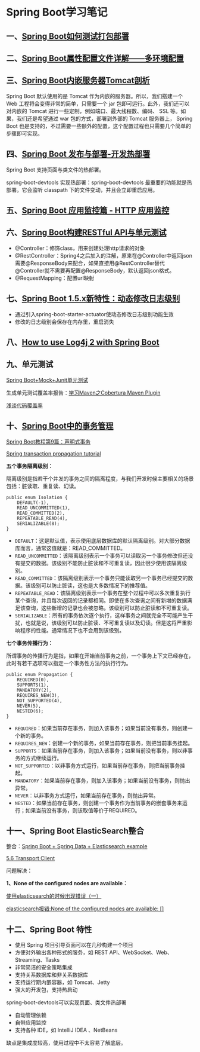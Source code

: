 # Spring Boot学习笔记

## 一、[Spring Boot如何测试打包部署](http://www.ityouknow.com/springboot/2017/05/09/springboot-deploy.html)

## 二、[Spring Boot属性配置文件详解——多环境配置](http://blog.didispace.com/springbootproperties/)

## 三、[Spring Boot内嵌服务器Tomcat剖析](http://blog.720ui.com/2016/springboot_05_server_tomcat/)

Spring Boot 默认使用的是 Tomcat 作为内嵌的服务器。所以，我们搭建一个 Web 工程将会变得非常的简单，只需要一个 jar 包即可运行。此外，我们还可以对内嵌的 Tomcat 进行一些定制，例如端口、最大线程数、编码、 SSL 等。如果，我们还是希望通过 war 包的方式，部署到外部的 Tomcat 服务器上， Spring Boot 也是支持的，不过需要一些额外的配置，这个配置过程也只需要几个简单的步骤即可实现。

## 四、[Spring Boot 发布与部署-开发热部署](http://blog.720ui.com/2017/springboot_08_deploy_autoload/)

Spring Boot 支持页面与类文件的热部署。

spring-boot-devtools 实现热部署：spring-boot-devtools 最重要的功能就是热部署。它会监听 classpath 下的文件变动，并且会立即重启应用。

## 五、[Spring Boot 应用监控篇 - HTTP 应用监控](http://blog.720ui.com/2017/springboot_09_actuator_http/)

## 六、[Spring Boot构建RESTful API与单元测试](http://blog.didispace.com/springbootrestfulapi/)

- @Controller：修饰class，用来创建处理http请求的对象
- @RestController：Spring4之后加入的注解，原来在@Controller中返回json需要@ResponseBody来配合，如果直接用@RestController替代@Controller就不需要再配置@ResponseBody，默认返回json格式。
- @RequestMapping：配置url映射

## 七、[Spring Boot 1.5.x新特性：动态修改日志级别](http://blog.didispace.com/spring-boot-1-5-x-feature-1/)

- 通过引入spring-boot-starter-actuator使动态修改日志级别功能生效
- 修改的日志级别会保存在内存里，重启消失

## 八、[How to use Log4j 2 with Spring Boot](https://www.callicoder.com/spring-boot-log4j-2-example/)

## 九、单元测试

[Spring Boot+Mock+Junit单元测试](https://dzone.com/articles/spring-boot-unit-testing-and-mocking-with-mockito)

生成单元测试覆盖率报告：[学习Maven之Cobertura Maven Plugin](http://www.cnblogs.com/qyf404/p/5040593.html)

[浅谈代码覆盖率](https://tech.youzan.com/code-coverage/)

## 十、[Spring Boot中的事务管理](http://blog.didispace.com/springboottransactional/)

[Spring Boot教程第9篇：声明式事务](http://www.fangzhipeng.com/2017/05/05/SpringBoot%E9%9D%9E%E5%AE%98%E6%96%B9%E6%95%99%E7%A8%8B-%E7%AC%AC%E4%B8%83%E7%AF%87-springboot%E5%BC%80%E5%90%AF%E5%A3%B0%E6%98%8E%E5%BC%8F%E4%BA%8B%E5%8A%A1/)

[Spring transaction propagation tutorial](http://www.byteslounge.com/tutorials/spring-transaction-propagation-tutorial)

**五个事务隔离级别：**

隔离级别是指若干个并发的事务之间的隔离程度，与我们开发时候主要相关的场景包括：脏读取、重复读、幻读。

```
public enum Isolation {
    DEFAULT(-1),
    READ_UNCOMMITTED(1),
    READ_COMMITTED(2),
    REPEATABLE_READ(4),
    SERIALIZABLE(8);
}
```

- `DEFAULT`：这是默认值，表示使用底层数据库的默认隔离级别。对大部分数据库而言，通常这值就是：READ_COMMITTED。
- `READ_UNCOMMITTED`：该隔离级别表示一个事务可以读取另一个事务修改但还没有提交的数据。该级别不能防止脏读和不可重复读，因此很少使用该隔离级别。
- `READ_COMMITTED`：该隔离级别表示一个事务只能读取另一个事务已经提交的数据。该级别可以防止脏读，这也是大多数情况下的推荐值。
- `REPEATABLE_READ`：该隔离级别表示一个事务在整个过程中可以多次重复执行某个查询，并且每次返回的记录都相同。即使在多次查询之间有新增的数据满足该查询，这些新增的记录也会被忽略。该级别可以防止脏读和不可重复读。
- `SERIALIZABLE`：所有的事务依次逐个执行，这样事务之间就完全不可能产生干扰，也就是说，该级别可以防止脏读、不可重复读以及幻读。但是这将严重影响程序的性能。通常情况下也不会用到该级别。

**七个事务传播行为：**

所谓事务的传播行为是指，如果在开始当前事务之前，一个事务上下文已经存在，此时有若干选项可以指定一个事务性方法的执行行为。

```
public enum Propagation {
    REQUIRED(0),
    SUPPORTS(1),
    MANDATORY(2),
    REQUIRES_NEW(3),
    NOT_SUPPORTED(4),
    NEVER(5),
    NESTED(6);
}
```

* `REQUIRED`：如果当前存在事务，则加入该事务；如果当前没有事务，则创建一个新的事务。
* `REQUIRES_NEW`：创建一个新的事务，如果当前存在事务，则把当前事务挂起。
* `SUPPORTS`：如果当前存在事务，则加入该事务；如果当前没有事务，则以非事务的方式继续运行。
* `NOT_SUPPORTED`：以非事务方式运行，如果当前存在事务，则把当前事务挂起。
* `MANDATORY`：如果当前存在事务，则加入该事务；如果当前没有事务，则抛出异常。
* `NEVER`：以非事务方式运行，如果当前存在事务，则抛出异常。
* `NESTED`：如果当前存在事务，则创建一个事务作为当前事务的嵌套事务来运行；如果当前没有事务，则该取值等价于REQUIRED。

## 十一、Spring Boot ElasticSearch整合

整合：[Spring Boot + Spring Data + Elasticsearch example](https://www.mkyong.com/spring-boot/spring-boot-spring-data-elasticsearch-example/)

[5.6 Transport Client](https://www.elastic.co/guide/en/elasticsearch/client/java-api/5.6/transport-client.html#transport-client)

问题解决：

**1、None of the configured nodes are available：**

[使用elasticsearch的时候出现错误（一）](http://blog.csdn.net/Zebra_916/article/details/78653283)

[elasticsearch报错:None of the configured nodes are available: []](http://blog.csdn.net/lu_wei_wei/article/details/51263133)


## 十二、Spring Boot 特性

- 使用 Spring 项目引导页面可以在几秒构建一个项目
- 方便对外输出各种形式的服务，如 REST API、WebSocket、Web、Streaming、Tasks
- 非常简洁的安全策略集成
- 支持关系数据库和非关系数据库
- 支持运行期内嵌容器，如 Tomcat、Jetty
- 强大的开发包，支持热启动

spring-boot-devtools可以实现页面、类文件热部署

- 自动管理依赖
- 自带应用监控
- 支持各种 IDE，如 IntelliJ IDEA 、NetBeans

缺点是集成度较高，使用过程中不太容易了解底层。